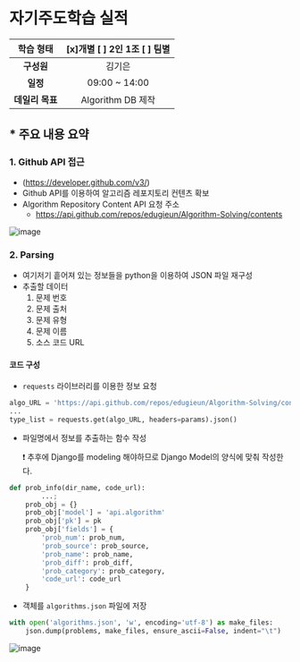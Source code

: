 # 자기주도학습 실적


|  **학습 형태**  | [x]개별 [ ] 2인 1조 [ ] 팀별 |
| :-------------: | :--------------------------: |
|   **구성원**    |            김기은            |
|    **일정**     |        09:00 ~ 14:00         |
| **데일리 목표** |      Algorithm DB 제작       |

## * 주요 내용 요약

### 1. Github API 접근

- (https://developer.github.com/v3/)
- Github API를 이용하여 알고리즘 레포지토리 컨텐츠 확보
- Algorithm Repository Content API 요청 주소
  - https://api.github.com/repos/edugieun/Algorithm-Solving/contents

![image](https://user-images.githubusercontent.com/52814897/70925771-2906ed80-206f-11ea-816a-f973c8f1c862.png)

### 2. Parsing

- 여기저기 흩어져 있는 정보들을 python을 이용하여 JSON 파일 재구성
- 추출할 데이터
  1. 문제 번호
  2. 문제 출처
  3. 문제 유형
  4. 문제 이름
  5. 소스 코드 URL

#### 코드 구성

- `requests` 라이브러리를 이용한 정보 요청

```python
algo_URL = 'https://api.github.com/repos/edugieun/Algorithm-Solving/contents/'
...
type_list = requests.get(algo_URL, headers=params).json()
```

- 파일명에서 정보를 추출하는 함수 작성

  :exclamation: 추후에 Django를 modeling 해야하므로 Django Model의 양식에 맞춰 작성한다.

```python
def prob_info(dir_name, code_url):
		...;
    prob_obj = {}
    prob_obj['model'] = 'api.algorithm'
    prob_obj['pk'] = pk
    prob_obj['fields'] = {
        'prob_num': prob_num,
        'prob_source': prob_source,
        'prob_name': prob_name,
        'prob_diff': prob_diff,
        'prob_category': prob_category,
        'code_url': code_url
    }
```

- 객체를 `algorithms.json` 파일에 저장

```python
with open('algorithms.json', 'w', encoding='utf-8') as make_files:
    json.dump(problems, make_files, ensure_ascii=False, indent="\t")
```

![image](https://user-images.githubusercontent.com/52814897/70925824-463bbc00-206f-11ea-8cae-fddc775ccf92.png)